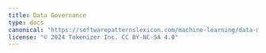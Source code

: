 ```yaml
---
title: Data Governance
type: docs
canonical: "https://softwarepatternslexicon.com/machine-learning/data-management-patterns/data-governance"
license: "© 2024 Tokenizer Inc. CC BY-NC-SA 4.0"
---
```

